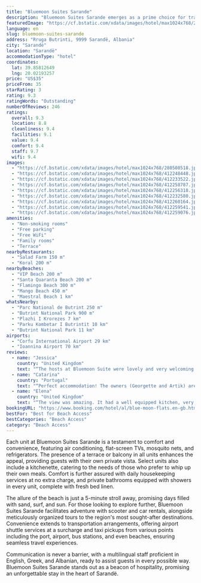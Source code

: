 ```yaml
---
title: "Bluemoon Suites Sarande"
description: "Bluemoon Suites Sarande emerges as a prime choice for travelers seeking a blend of comfort, convenience, and scenic beauty in Sarandë."
featuredImage: "https://cf.bstatic.com/xdata/images/hotel/max1024x768/280508518.jpg?k=be5619fcb7cff1d64de66a6e8bd0629b9da845f9a73ddc7c2a2ca4e964e9dfd2&o=&hp=1"
language: en
slug: bluemoon-suites-sarande
address: "Rruga Butrinti, 9999 Sarandë, Albania"
city: "Sarandë"
location: "Sarandë"
accommodationType: "hotel"
coordinates:
  lat: 39.85812649
  lng: 20.02193257
price: "US$35"
priceFrom: 35
starRating: 3
rating: 9.3
ratingWords: "Outstanding"
numberOfReviews: 246
ratings:
  overall: 9.3
  location: 8.8
  cleanliness: 9.4
  facilities: 9.1
  value: 9.4
  comfort: 9.4
  staff: 9.7
  wifi: 9.4
images:
  - "https://cf.bstatic.com/xdata/images/hotel/max1024x768/280508518.jpg?k=be5619fcb7cff1d64de66a6e8bd0629b9da845f9a73ddc7c2a2ca4e964e9dfd2&o=&hp=1"
  - "https://cf.bstatic.com/xdata/images/hotel/max1024x768/412248448.jpg?k=e429ec00268aede739d80c56ec9fd6cde5be5fce0ffd216c272da54911d81756&o=&hp=1"
  - "https://cf.bstatic.com/xdata/images/hotel/max1024x768/412233522.jpg?k=1e1deba3d67f1f486564791fed48acefef114507de9e560c0aa7efdc37105e37&o=&hp=1"
  - "https://cf.bstatic.com/xdata/images/hotel/max1024x768/412258787.jpg?k=08b6b97a3c6e115df52f93b30405d1ec03a1e503f306a0ede849c9097ef75c62&o=&hp=1"
  - "https://cf.bstatic.com/xdata/images/hotel/max1024x768/412256318.jpg?k=2ed6c608806c9721f05d19a9e8764b0058489b6d8fd7d710f366b11f2872b560&o=&hp=1"
  - "https://cf.bstatic.com/xdata/images/hotel/max1024x768/412232580.jpg?k=2616c8a2f3317f2b80e82183b15d05afd26cfdf5f2f740e13703d4d561e682f9&o=&hp=1"
  - "https://cf.bstatic.com/xdata/images/hotel/max1024x768/412260164.jpg?k=cff1a843fe3ad81e46ae88d610af0e04d6e2060f50b2b3226329523173b8d8da&o=&hp=1"
  - "https://cf.bstatic.com/xdata/images/hotel/max1024x768/412259541.jpg?k=331064834cc189a1e2f3534cc3f815edde4523461297fb542d4083a54c9f033d&o=&hp=1"
  - "https://cf.bstatic.com/xdata/images/hotel/max1024x768/412259076.jpg?k=2d0fba76372c884e195e0080b32abab7a1c8f099731d4ab287a55e1b61857e52&o=&hp=1"
amenities:
  - "Non-smoking rooms"
  - "Free parking"
  - "Free WiFi"
  - "Family rooms"
  - "Terrace"
nearbyRestaurants:
  - "Salad Farm 150 m"
  - "Koral 200 m"
nearbyBeaches:
  - "VIP Beach 200 m"
  - "Santa Quaranta Beach 200 m"
  - "Flamingo Beach 300 m"
  - "Mango Beach 450 m"
  - "Maestral Beach 1 km"
whatsNearby:
  - "Parc National de Butrint 250 m"
  - "Butrint National Park 900 m"
  - "Plazhi I Krorezes 7 km"
  - "Parku Kombetar I Butrintit 10 km"
  - "Butrint National Park 11 km"
airports:
  - "Corfu International Airport 29 km"
  - "Ioannina Airport 70 km"
reviews:
  - name: "Jessica"
    country: "United Kingdom"
    text: "“The hosts at Bluemoon Suite were lovely and very welcoming. They gave us some great tips and recommendations for exploring Sarande. The room was very spacious and comfortable. The terrace views of the sea were beautiful and lovely to wake up to...”"
  - name: "Catarina"
    country: "Portugal"
    text: "“Perfect accommodation! The owners (Georgette and Artik) are very friendly and helpful. The accommodation is super comfortable and clean, have good Wi-Fi. Definitely I recommend bluemoon suites.5*”"
  - name: "Elena"
    country: "United Kingdom"
    text: "“The view was amazing. It had a well equipped kitchen, very comfy bed and good Aircon. The hosts were lovely and very helpful and accommodating. We really enjoyed getting to know them over a drink and they gave us some excellent recommendations....”"
bookingURL: "https://www.booking.com/hotel/al/blue-moon-flats.en-gb.html?aid=8035640"
bestFor: "Best for Beach Access"
bestCategories: "Beach Access"
category: "Beach Access"
---
```


Each unit at Bluemoon Suites Sarande is a testament to comfort and convenience, featuring air conditioning, flat-screen TVs, mosquito nets, and refrigerators. The presence of a terrace or balcony in all units enhances the appeal, providing guests with their own private vista. Select units also include a kitchenette, catering to the needs of those who prefer to whip up their own meals. Comfort is further assured with daily housekeeping services at no extra charge, and private bathrooms equipped with showers in every unit, complete with fresh bed linen.

The allure of the beach is just a 5-minute stroll away, promising days filled with sand, surf, and sun. For those looking to explore further, Bluemoon Suites Sarande facilitates adventure with scooter and car rentals, alongside meticulously organized tours to the region's most sought-after destinations. Convenience extends to transportation arrangements, offering airport shuttle services at a surcharge and taxi pickups from various points including the port, airport, bus stations, and even beaches, ensuring seamless travel experiences.

Communication is never a barrier, with a multilingual staff proficient in English, Greek, and Albanian, ready to assist guests in every possible way. Bluemoon Suites Sarande stands out as a beacon of hospitality, promising an unforgettable stay in the heart of Sarandë.